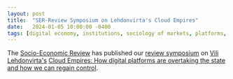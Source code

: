 ```yaml
---
layout: post
title:  "SER-Review Symposium on Lehdonvirta's Cloud Empires"
date:   2024-01-05 10:00:00 -0400
tags: [digital economy, institutions, sociology of markets, platforms, regulation]
---
```


The [Socio-Economic Review](https://academic.oup.com/ser) has published our [review symposium](https://doi.org/10.1093/ser/mwae023) on [Vili Lehdonvirta's](https://www.oii.ox.ac.uk/people/profiles/vili-lehdonvirta/) [Cloud Empires: How digital platforms are overtaking the state and how we can regain control](https://cloudempires.org). 
